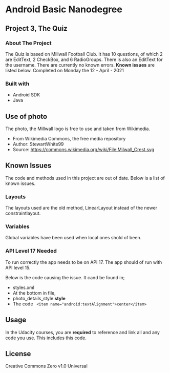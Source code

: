 # Android Basic Nanodegree #

## Project 3, The Quiz #

### About The Project ###
The Quiz is based on Millwall Football Club. It has 10 questions, of which 2 are EditText, 2 CheckBox, and 6 RadioGroups. There is also an EditText for the username. There are currently no known errors. __Known issues__ are listed below.
Completed on Monday the 12 - April - 2021
### Built with ###
- Android SDK
- Java

## Use of photo ##
The photo, the Millwall logo is free to use and taken from Wikimedia.
- From Wikimedia Commons, the free media repository
- Author: StewartWhite99
- Source: https://commons.wikimedia.org/wiki/File:Milwall_Crest.svg

## Known Issues ##
The code and methods used in this project are out of date. Below is a list of known issues.

### Layouts ###
The layouts used are the old method, LinearLayout instead of the newer constraintlayout.

### Variables ###
Global variables have been used when local ones shold of been.

### API Level 17 Needed ###
To run correctly the app needs to be on API 17. The app should of run with API level 15.

Below is the code causing the issue. It cand be found in;
- styles.xml
- At the bottom in file,
- photo_details_style **style**
- The code `  <item name="android:textAlignment">center</item> `

## Usage ##
In the Udacity courses, you are **required** to reference and link all and any code you use. This includes this code.

## License ##
Creative Commons Zero v1.0 Universal
